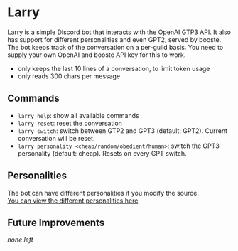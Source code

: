# Larry

Larry is a simple Discord bot that interacts with the OpenAI GTP3 API. It also has support for different personalities
and even GPT2, served by booste. The bot keeps track of the conversation on a per-guild basis. You need to supply your
own OpenAI and booste API key for this to work.

- only keeps the last 10 lines of a conversation, to limit token usage
- only reads 300 chars per message

## Commands

- `larry help`: show all available commands
- `larry reset`: reset the conversation
- `larry switch`: switch between GTP2 and GPT3 (default: GPT2). Current conversation will be reset.
- `larry personality <cheap/random/obedient/human>`: switch the GPT3 personality (default: cheap). Resets on every GPT
  switch.

## Personalities

The bot can have different personalities if you modify the source.  
[You can view the different personalities here](./src/GPT3/Personalities.js)

## Future Improvements

_none left_